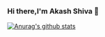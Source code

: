 ### Hi there,I'm Akash Shiva 👋

[![Anurag's github stats](https://github-readme-stats.vercel.app/api?username=akaProgramer)](https://github.com/anuraghazra/github-readme-stats)

<!--
**akaProgramer/akaProgramer** is a ✨ _special_ ✨ repository because its `README.md` (this file) appears on your GitHub profile.

Here are some ideas to get you started:

- 🔭 I’m currently working on ...
- 🌱 I’m currently learning ...
- 👯 I’m looking to collaborate on ...
- 🤔 I’m looking for help with ...
- 💬 Ask me about ...
- 📫 How to reach me: ...
- 😄 Pronouns: ...
- ⚡ Fun fact: ...
-->
